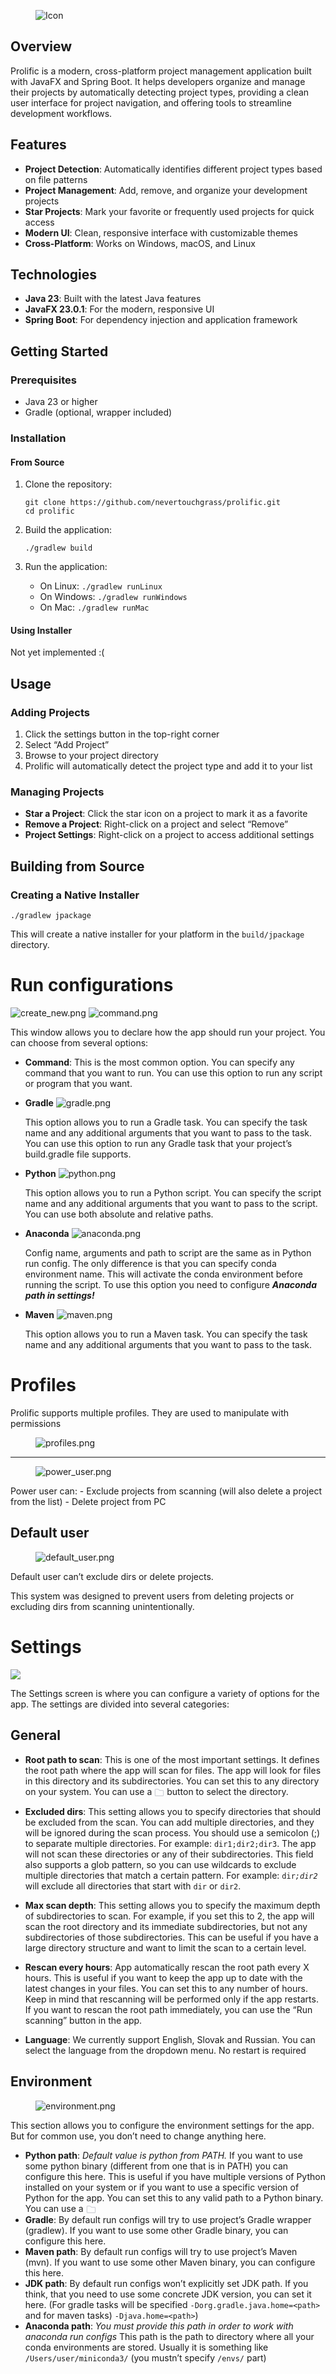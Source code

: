 <figure>
<img src="static/icon.png" alt="Icon" />

</figure>
<h2 id="overview">Overview</h2>
<p>Prolific is a modern, cross-platform project management application
built with JavaFX and Spring Boot. It helps developers organize and
manage their projects by automatically detecting project types,
providing a clean user interface for project navigation, and offering
tools to streamline development workflows.</p>
<h2 id="features">Features</h2>
<ul>
<li><strong>Project Detection</strong>: Automatically identifies
different project types based on file patterns</li>
<li><strong>Project Management</strong>: Add, remove, and organize your
development projects</li>
<li><strong>Star Projects</strong>: Mark your favorite or frequently
used projects for quick access</li>
<li><strong>Modern UI</strong>: Clean, responsive interface with
customizable themes</li>
<li><strong>Cross-Platform</strong>: Works on Windows, macOS, and
Linux</li>
</ul>
<h2 id="technologies">Technologies</h2>
<ul>
<li><strong>Java 23</strong>: Built with the latest Java features</li>
<li><strong>JavaFX 23.0.1</strong>: For the modern, responsive UI</li>
<li><strong>Spring Boot</strong>: For dependency injection and
application framework</li>
</ul>
<h2 id="getting-started">Getting Started</h2>
<h3 id="prerequisites">Prerequisites</h3>
<ul>
<li>Java 23 or higher</li>
<li>Gradle (optional, wrapper included)</li>
</ul>
<h3 id="installation">Installation</h3>
<h4 id="from-source">From Source</h4>
<ol type="1">
<li><p>Clone the repository:</p>
<pre><code>git clone https://github.com/nevertouchgrass/prolific.git
cd prolific</code></pre></li>
<li><p>Build the application:</p>
<pre><code>./gradlew build</code></pre></li>
<li><p>Run the application:</p>
<ul>
<li>On Linux: <code>./gradlew runLinux</code></li>
<li>On Windows: <code>./gradlew runWindows</code></li>
<li>On Mac: <code>./gradlew runMac</code></li>
</ul></li>
</ol>
<h4 id="using-installer">Using Installer</h4>
<p>Not yet implemented :(</p>
<h2 id="usage">Usage</h2>
<h3 id="adding-projects">Adding Projects</h3>
<ol type="1">
<li>Click the settings button in the top-right corner</li>
<li>Select “Add Project”</li>
<li>Browse to your project directory</li>
<li>Prolific will automatically detect the project type and add it to
your list</li>
</ol>
<h3 id="managing-projects">Managing Projects</h3>
<ul>
<li><strong>Star a Project</strong>: Click the star icon on a project to
mark it as a favorite</li>
<li><strong>Remove a Project</strong>: Right-click on a project and
select “Remove”</li>
<li><strong>Project Settings</strong>: Right-click on a project to
access additional settings</li>
</ul>
<h2 id="building-from-source">Building from Source</h2>
<h3 id="creating-a-native-installer">Creating a Native Installer</h3>
<pre><code>./gradlew jpackage</code></pre>
<p>This will create a native installer for your platform in the
<code>build/jpackage</code> directory.</p>
<h1 id="run-configurations">
Run configurations
</h1>
<p>
<img src="guides/assets/configs/create_new.png" alt="create_new.png" />
<img src="guides/assets/configs/command.png" alt="command.png" />
</p>
<p>
This window allows you to declare how the app should run your project.
You can choose from several options:
</p>
<ul>
<li>
<p>
<strong>Command</strong>: This is the most common option. You can
specify any command that you want to run. You can use this option to run
any script or program that you want.
</p>
</li>
<li>
<p>
<strong>Gradle</strong> <img src="guides/assets/configs/gradle.png"
alt="gradle.png" />
</p>
<p>
This option allows you to run a Gradle task. You can specify the task
name and any additional arguments that you want to pass to the task. You
can use this option to run any Gradle task that your project’s
build.gradle file supports.
</p>
</li>
<li>
<p>
<strong>Python</strong> <img src="guides/assets/configs/python.png"
alt="python.png" />
</p>
<p>
This option allows you to run a Python script. You can specify the
script name and any additional arguments that you want to pass to the
script. You can use both absolute and relative paths.
</p>
</li>
<li>
<p>
<strong>Anaconda</strong> <img src="guides/assets/configs/anaconda.png"
alt="anaconda.png" />
</p>
<p>
Config name, arguments and path to script are the same as in Python run
config. The only difference is that you can specify conda environment
name. This will activate the conda environment before running the
script. To use this option you need to configure <strong><em>Anaconda
path in settings!</em></strong>
</p>
</li>
<li>
<p>
<strong>Maven</strong> <img src="guides/assets/configs/maven.png"
alt="maven.png" />
</p>
<p>
This option allows you to run a Maven task. You can specify the task
name and any additional arguments that you want to pass to the task.
</p>
</li>
</ul>
<h1 id="profiles">
Profiles
</h1>
<p>
Prolific supports multiple profiles. They are used to manipulate with
permissions
</p>
<figure>
<p><img src="guides/assets/main/profiles/profiles.png" alt="profiles.png" /></p>
</figure>
<hr />
<figure>
<p><img src="guides/assets/main/profiles/power_user.png" alt="power_user.png" /></p>
</figure>
<p>
Power user can: - Exclude projects from scanning (will also delete a
project from the list) - Delete project from PC
</p>
<h2 id="default-user">
Default user
</h2>
<figure>
<p><img src="guides/assets/main/profiles/default_user.png"
alt="default_user.png" /></p>
</figure>
<p>
Default user can’t exclude dirs or delete projects.
</p>
<p>
This system was designed to prevent users from deleting projects or
excluding dirs from scanning unintentionally.
</p>
<h1 id="settings">
Settings
</h1>
<p>
<img src="guides/assets/settings/general/settings.png" />
</p>
<p>
The Settings screen is where you can configure a variety of options for
the app. The settings are divided into several categories:
</p>
<h2 id="general">
General
</h2>
<ul>
<li>
<p>
<strong>Root path to scan</strong>: This is one of the most important
settings. It defines the root path where the app will scan for files.
The app will look for files in this directory and its subdirectories.
You can set this to any directory on your system. You can use a
<svg width="16" height="16" viewBox="0 0 20 20" fill="none" xmlns="http://www.w3.org/2000/svg" style="vertical-align: middle;"><path d="M3.25 3.25H7.6377C7.6817 3.25 7.72498 3.2615 7.7627 3.2832L7.79785 3.30762L10.5195 5.57617L10.7285 5.75H17C17.6904 5.75 18.25 6.30964 18.25 7V15.167C18.2498 16.0672 17.5529 16.75 16.75 16.75H3.25C2.44714 16.75 1.75017 16.0672 1.75 15.167V4.83301C1.75017 3.93278 2.44715 3.25 3.25 3.25Z" stroke="#CED0D6" stroke-width="1.5"/></svg>
button to select the directory.
</p>
</li>
<li>
<p>
<strong>Excluded dirs</strong>: This setting allows you to specify
directories that should be excluded from the scan. You can add multiple
directories, and they will be ignored during the scan process. You
should use a semicolon (;) to separate multiple directories. For
example: <code>dir1;dir2;dir3</code>. The app will not scan these
directories or any of their subdirectories. This field also supports a
glob pattern, so you can use wildcards to exclude multiple directories
that match a certain pattern. For example:
<code>dir<em>;dir2</em></code> will exclude all directories that start
with <code>dir</code> or <code>dir2</code>.
</p>
</li>
<li>
<p>
<strong>Max scan depth</strong>: This setting allows you to specify the
maximum depth of subdirectories to scan. For example, if you set this to
2, the app will scan the root directory and its immediate
subdirectories, but not any subdirectories of those subdirectories. This
can be useful if you have a large directory structure and want to limit
the scan to a certain level.
</p>
</li>
<li>
<p>
<strong>Rescan every hours</strong>: App automatically rescan the root
path every X hours. This is useful if you want to keep the app up to
date with the latest changes in your files. You can set this to any
number of hours. Keep in mind that rescanning will be performed only if
the app restarts. If you want to rescan the root path immediately, you
can use the “Run scanning” button in the app.
</p>
</li>
<li>
<p>
<strong>Language</strong>: We currently support English, Slovak and
Russian. You can select the language from the dropdown menu. No restart
is required
</p>
</li>
</ul>
<h2 id="environment">
Environment
</h2>
<figure>
<p><img src="guides/assets/settings/environment/environment.png"
alt="environment.png" /></p>
</figure>
<p>
This section allows you to configure the environment settings for the
app. But for common use, you don’t need to change anything here.
</p>
<ul>
<li>
<strong>Python path</strong>: <em>Default value is python from
PATH.</em> If you want to use some python binary (different from one
that is in PATH) you can configure this here. This is useful if you have
multiple versions of Python installed on your system or if you want to
use a specific version of Python for the app. You can set this to any
valid path to a Python binary. You can use a
<svg width="16" height="16" viewBox="0 0 20 20" fill="none" xmlns="http://www.w3.org/2000/svg" style="vertical-align: middle;"><path d="M3.25 3.25H7.6377C7.6817 3.25 7.72498 3.2615 7.7627 3.2832L7.79785 3.30762L10.5195 5.57617L10.7285 5.75H17C17.6904 5.75 18.25 6.30964 18.25 7V15.167C18.2498 16.0672 17.5529 16.75 16.75 16.75H3.25C2.44714 16.75 1.75017 16.0672 1.75 15.167V4.83301C1.75017 3.93278 2.44715 3.25 3.25 3.25Z" stroke="#CED0D6" stroke-width="1.5"/></svg>
</li>
<li>
<strong>Gradle</strong>: By default run configs will try to use
project’s Gradle wrapper (gradlew). If you want to use some other Gradle
binary, you can configure this here.
</li>
<li>
<strong>Maven path</strong>: By default run configs will try to use
project’s Maven (mvn). If you want to use some other Maven binary, you
can configure this here.
</li>
<li>
<strong>JDK path</strong>: By default run configs won’t explicitly set
JDK path. If you think, that you need to use some concrete JDK version,
you can set it here. (For gradle tasks will be specified
<code>-Dorg.gradle.java.home=&lt;path&gt;</code> and for maven tasks)
<code>-Djava.home=&lt;path&gt;</code>)
</li>
<li>
<strong>Anaconda path</strong>: <em>You must provide this path in order
to work with anaconda run configs</em> This path is the path to
directory where all your conda environments are stored. Usually it is
something like <code>/Users/user/miniconda3/</code> (you mustn’t specify
<code>/envs/</code> part)
</li>
</ul>

